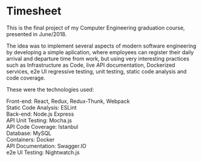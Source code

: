 # Timesheet
This is the final project of my Computer Engineering graduation course, presented in June/2018.

The idea was to implement several aspects of modern software engineering by developing a simple aplication, where employees can register 
their daily arrival and departure time from work, but using very interesting practices such as Infrastructure as Code, live API documentation,
Dockerized services, e2e UI regressive testing, unit testing, static code analysis and code coverage.

These were the technologies used:

Front-end: React, Redux, Redux-Thunk, Webpack  
Static Code Analysis: ESLint  
Back-end: Node.js Express  
API Unit Testing: Mocha.js  
API Code Coverage: Istanbul  
Database: MySQL  
Containers: Docker  
API Documentation: Swagger.IO  
e2e UI Testing: Nightwatch.js
